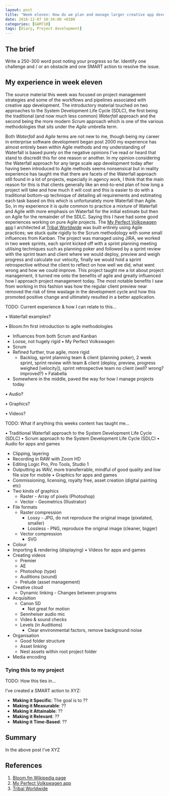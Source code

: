 ```yaml
---
layout: post
title: "Week eleven: How do we plan and manage larger creative app development projects?"
date: 2018-12-07 10:34:00 +0100
categories: [GAM710]
tags: [Diary, Project development]
---
```


## The brief

Write a 250-300 word post noting your progress so far. Identify one challenge and / or an obstacle and one SMART action to resolve the issue.

## My experience in week eleven

The source material this week was focused on project management strategies and some of the workflows and pipelines associated with creative app development. The introductory material touched on two approaches to the System Development Life Cycle (SDLC), the first being the traditional (and now much less common) *Waterfall* approach and the second being the more modern *Scrum* approach which is one of the various methodologies that sits under the *Agile* umbrella term.

Both *Waterfall* and *Agile* terms are not new to me, though being my career in enterprise software development began post 2000 my experience has almost entirely been within Agile methods and my understanding of Waterfall is based purely on the negative opinions I've read or heard that stand to discredit this for one reason or another. In my opinion considering the Waterfall approach for any large scale app development today after having been introduced to Agile methods seems nonsensical but in reality experience has taught me that there are facets of the Waterfall approach still found in a lot of projects, especially in agency work, I think that the main reason for this is that clients generally like an end-to-end plan of how long a project will take and how much it will cost and this is easier to do with a traditional bottom-up technique of detailing all requirements and estimating each task based on this which is unfortunately more Waterfall than Agile. So, in my experience it is quite common to practice a mixture of Waterfall and Agile with more emphasis on Waterfall for the initial estimate but then on Agile for the remainder of the SDLC. Saying this I have had some good experiences working on pure Agile projects. The [My Perfect Volkswagen app](https://www.volkswagen.co.uk/perfect/app) I architected at [Tribal Worldwide](http://www.tribalworldwide.co.uk) was built entirely using Agile practices; we stuck quite rigidly to the Scrum methodology with some small influences from Kanban. The project was managed using JIRA, we worked in two week sprints, each sprint kicked off with a sprint planning meeting utilising techniques such as planning poker and followed by a sprint review with the sprint team and client where we would deploy, preview and weigh progress and calculate our velocity, finally we would hold a sprint retrospective without the client to reflect on how well we did, what went wrong and how we could improve. This project taught me a lot about project management, it turned me onto the benefits of agile and greatly influenced how I approach project management today. The most notable benefits I saw from working in this fashion was how the regular client preview near removed the risk of time wastage in the development cycle and how this promoted positive change and ultimately resulted in a better application.





TODO: Current experience & how I can relate to this...

• Waterfall examples?

• Bloom.fm first introduction to agile methodologies
  - Influences from both Scrum and Kanban
  - Loose, not hugely rigid
• My Perfect Volkswagen
  - Scrum
  - Refined further, true agile, more rigid
    - Backlog, sprint planning team & client (planning poker), 2 week sprint, sprint review with team & client (deploy, preview, progress weighed [velocity]), sprint retrospective team no client (well? wrong? improved?)
• Falabella
  - Somewhere in the middle, paved the way for how I manage projects today

• Audio?

• Graphics?

• Videos?

TODO: What if anything this weeks content has taught me...

• Traditional Waterfall approach to the System Development Life Cycle (SDLC)
• Scrum approach to the System Development Life Cycle (SDLC)
• Audio for apps and games
  - Clipping, layering
  - Recording in RAW with Zoom HD
  - Editing Logic Pro, Pro Tools, Studio 1
  - Outputting as WAV, more transferrable, mindful of good quality and low file size for mobile
• Graphics for apps and games
  - Commissioning, licensing, royalty free, asset creation (digital painting etc)
  - Two kinds of graphics
    - Raster - Array of pixels (Photoshop)
    - Vector - Geometrics (Illustrator)
  - File formats
    - Raster compression
      - Lossy - JPG, do not reproduce the original image (pixelated, smaller)
      - Lossless - PNG, reproduce the original image (cleaner, bigger)
    - Vector compression
      - SVG
  - Colour
  - Importing & rendering (displaying)
• Videos for apps and games
  - Creating videos
    - Premier
    - AE
    - Photoshop (type)
    - Auditions (sound)
    - Prelude (asset management)
  - Creative cloud
    - Dynamic linking - Changes between programs
  - Acquisition
    - Canon 5D
      - Not great for motion
    - Sennheiser audio mic
    - Video & sound checks
    - Levels (in Auditions)
      - Clear environmental factors, remove background noise
  - Organisation
    - Good folder structure
    - Asset linking
    - Nest assets within root project folder
  - Media encoding

### Tying this to my project

TODO: How this ties in...

I’ve created a SMART action to XYZ:

- **Making it Specific**: The goal is to ??
- **Making it Measurable**: ??
- **Making it Attainable**: ??
- **Making it Relevant**: ??
- **Making it Time-Based**: ??

## Summary

In the above post I've XYZ

## References

1. [Bloom.fm Wikipedia page](https://en.wikipedia.org/wiki/Bloom.fm)
2. [My Perfect Volkswagen app](https://www.volkswagen.co.uk/perfect/app)
3. [Tribal Worldwide](http://www.tribalworldwide.co.uk)
